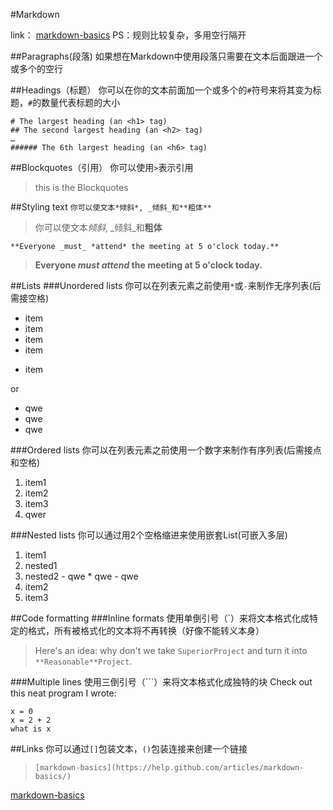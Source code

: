 #Markdown

link：    [markdown-basics](https://help.github.com/articles/markdown-basics/)
PS：规则比较复杂，多用空行隔开

##Paragraphs(段落)
如果想在Markdown中使用段落只需要在文本后面跟进一个或多个的空行

##Headings（标题）
你可以在你的文本前面加一个或多个的``#``符号来将其变为标题，``#``的数量代表标题的大小
```
# The largest heading (an <h1> tag)
## The second largest heading (an <h2> tag)
…
###### The 6th largest heading (an <h6> tag)
```

##Blockquotes（引用）
你可以使用``>``表示引用
> this is the Blockquotes

##Styling text
``你可以使文本*倾斜*, _倾斜_和**粗体**``
>你可以使文本*倾斜*, _倾斜_和**粗体**

``**Everyone _must_ *attend* the meeting at 5 o'clock today.**``
>**Everyone _must_ *attend* the meeting at 5 o'clock today.**

##Lists
###Unordered lists
你可以在列表元素之前使用`*`或`-`来制作无序列表(后需接空格)
* item
* item
* item
* item
- item

or
- qwe
- qwe
- qwe

###Ordered lists
你可以在列表元素之前使用一个数字来制作有序列表(后需接点和空格)

1. item1
2. item2
3. item3
4. qwer

###Nested lists
你可以通过用2个空格缩进来使用嵌套List(可嵌入多层)

1. item1
  1. nested1
  2. nested2
    - qwe
    * qwe
    - qwe
2. item2
3. item3

##Code formatting
###Inline formats
使用单倒引号（`）来将文本格式化成特定的格式，所有被格式化的文本将不再转换（好像不能转义本身）
>Here's an idea: why don't we take `SuperiorProject` and turn it into `**Reasonable**Project`.

###Multiple lines
使用三倒引号（```）来将文本格式化成独特的块
Check out this neat program I wrote:

```
x = 0
x = 2 + 2
what is x
```

##Links
你可以通过`[]`包装文本，`()`包装连接来创建一个链接
>`[markdown-basics](https://help.github.com/articles/markdown-basics/)`

[markdown-basics](https://help.github.com/articles/markdown-basics/)
